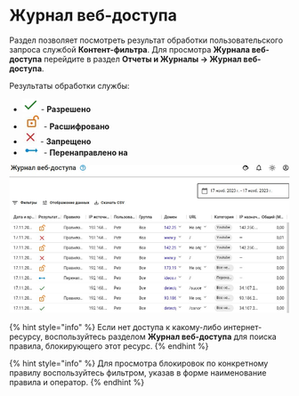 # Журнал веб-доступа
Раздел позволяет посмотреть результат обработки пользовательского запроса службой **Контент-фильтра**. Для просмотра **Журнала веб-доступа** перейдите в раздел **Отчеты и Журналы -> Журнал веб-доступа**.

Результаты обработки службы:
* ![](../../.gitbook/assets/icon-yes.png) - **Разрешено**
* ![](../../.gitbook/assets/icon-unencrypted.png) - **Расшифровано**
* ![](../../.gitbook/assets/icon-red-cross.png) - **Запрещено**
* ![](../../.gitbook/assets/icon-translate.png) - **Перенаправлено на**

![](../../.gitbook/assets/web-logs1.png)

{% hint style="info" %}
Если нет доступа к какому-либо интернет-ресурсу, воспользуйтесь разделом **Журнал веб-доступа** для поиска правила, блокирующего этот ресурс.
{% endhint %}

{% hint style="info" %}
Для просмотра блокировок по конкретному правилу воспользуйтесь фильтром, указав в форме наименование правила и оператор.
{% endhint %}
